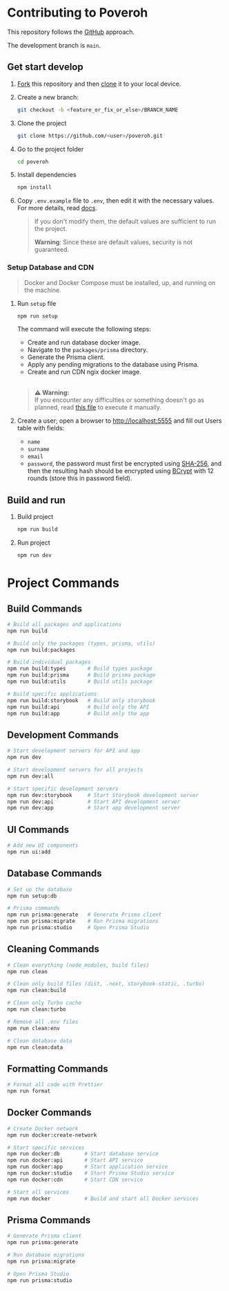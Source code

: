 # Contributing to Poveroh

This repository follows the [GitHub](https://docs.github.com/en/get-started/using-github/github-flow) approach.

The development branch is `main`.

## Get start develop

1. [Fork](https://github.com/Poveroh/poveroh/fork/) this repository and then [clone](https://docs.github.com/en/repositories/creating-and-managing-repositories/cloning-a-repository) it to your local device.
2. Create a new branch:
    ```bash
    git checkout -b <feature_or_fix_or_else>/BRANCH_NAME
    ```
3. Clone the project

    ```bash
    git clone https://github.com/<user>/poveroh.git
    ```

4. Go to the project folder

    ```bash
    cd poveroh
    ```

5. Install dependencies

    ```bash
    npm install
    ```

6. Copy `.env.example` file to `.env`, then edit it with the necessary values. For more details, read [docs](ENV_SETUP.md).

    > If you don't modify them, the default values are sufficient to run the project.
    >
    > **Warning**: Since these are default values, security is not guaranteed.

### Setup Database and CDN

> Docker and Docker Compose must be installed, up, and running on the machine.

1. Run `setup` file

    ```bash
    npm run setup
    ```

    The command will execute the following steps:

    - Create and run database docker image.
    - Navigate to the `packages/prisma` directory.
    - Generate the Prisma client.
    - Apply any pending migrations to the database using Prisma.
    - Create and run CDN ngix docker image.

    <br>

    > **⚠️ Warning:**  
    > If you encounter any difficulties or something doesn't go as planned, read [this file](./scripts/README.md) to execute it manually.

2. Create a user; open a browser to [http://localhost:5555](http://localhost:5555) and fill out Users table with fields:
    - `name`
    - `surname`
    - `email`
    - `password`, the password must first be encrypted using [SHA-256](https://codebeautify.org/sha256-hash-generator), and then the resulting hash should be encrypted using [BCrypt](https://bcrypt-generator.com/) with 12 rounds (store this in password field).

## Build and run

1. Build project

    ```bash
    npm run build
    ```

2. Run project

    ```bash
    npm run dev
    ```

# Project Commands

## Build Commands

```bash
# Build all packages and applications
npm run build

# Build only the packages (types, prisma, utils)
npm run build:packages

# Build individual packages
npm run build:types       # Build types package
npm run build:prisma      # Build prisma package
npm run build:utils       # Build utils package

# Build specific applications
npm run build:storybook   # Build only storybook
npm run build:api         # Build only the API
npm run build:app         # Build only the app
```

## Development Commands

```bash
# Start development servers for API and app
npm run dev

# Start development servers for all projects
npm run dev:all

# Start specific development servers
npm run dev:storybook     # Start Storybook development server
npm run dev:api           # Start API development server
npm run dev:app           # Start app development server
```

## UI Commands

```bash
# Add new UI components
npm run ui:add
```

## Database Commands

```bash
# Set up the database
npm run setup:db

# Prisma commands
npm run prisma:generate   # Generate Prisma client
npm run prisma:migrate    # Run Prisma migrations
npm run prisma:studio     # Open Prisma Studio
```

## Cleaning Commands

```bash
# Clean everything (node_modules, build files)
npm run clean

# Clean only build files (dist, .next, storybook-static, .turbo)
npm run clean:build

# Clean only Turbo cache
npm run clean:turbo

# Remove all .env files
npm run clean:env

# Clean database data
npm run clean:data
```

## Formatting Commands

```bash
# Format all code with Prettier
npm run format
```

## Docker Commands

```bash
# Create Docker network
npm run docker:create-network

# Start specific services
npm run docker:db        # Start database service
npm run docker:api       # Start API service
npm run docker:app       # Start application service
npm run docker:studio    # Start Prisma Studio service
npm run docker:cdn       # Start CDN service

# Start all services
npm run docker           # Build and start all Docker services
```

## Prisma Commands

```bash
# Generate Prisma client
npm run prisma:generate

# Run database migrations
npm run prisma:migrate

# Open Prisma Studio
npm run prisma:studio
```
